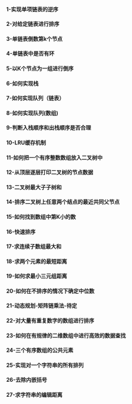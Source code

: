 
#### 1-实现单项链表的逆序
#### 2-对给定链表进行排序
#### 3-单链表倒数第k个节点
#### 4-单链表中是否有环
#### 5-以K个节点为一组进行倒序
#### 6-如何实现栈
#### 7-如何实现队列（链表）
#### 8-如何实现队列(数组)
#### 9-判断入栈顺序和出栈顺序是否合理
#### 10-LRU缓存机制
#### 11-如何把一个有序整数数组放入二叉树中
#### 12-从顶层逐层打印二叉树的节点数据
#### 13-二叉树最大子子树和
#### 14-排序二叉树上任意两个结点的最近共同父节点
#### 15-如何找到数组中第K小的数
#### 16-快速排序
#### 17-求连续子数组最大和
#### 18-求两个元素的最短距离
#### 19-如何求最小三元组距离
#### 20-如何在不排序的情况下确定中位数
#### 21-动态规划-矩阵链乘法-待定
#### 22-对大量有重复数字的数组进行排序
#### 23-如何在有规律的二维数组中进行高效的数据查找
#### 24-三个有序数组的公共元素
#### 25-实现对一个字符串的所有排列
#### 26-去除内嵌括号
#### 27-求字符串的编辑距离

